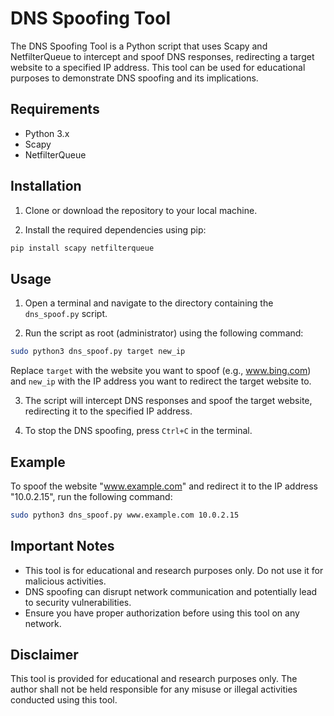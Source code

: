 # DNS Spoofing Tool

The DNS Spoofing Tool is a Python script that uses Scapy and NetfilterQueue to intercept and spoof DNS responses, redirecting a target website to a specified IP address. This tool can be used for educational purposes to demonstrate DNS spoofing and its implications.

## Requirements

- Python 3.x
- Scapy
- NetfilterQueue

## Installation

1. Clone or download the repository to your local machine.

2. Install the required dependencies using pip:

```sh
pip install scapy netfilterqueue
```

## Usage

1. Open a terminal and navigate to the directory containing the `dns_spoof.py` script.

2. Run the script as root (administrator) using the following command:

```sh
sudo python3 dns_spoof.py target new_ip
```

Replace `target` with the website you want to spoof (e.g., www.bing.com) and `new_ip` with the IP address you want to redirect the target website to.

3. The script will intercept DNS responses and spoof the target website, redirecting it to the specified IP address.

4. To stop the DNS spoofing, press `Ctrl+C` in the terminal.

## Example

To spoof the website "www.example.com" and redirect it to the IP address "10.0.2.15", run the following command:

```sh
sudo python3 dns_spoof.py www.example.com 10.0.2.15
```

## Important Notes

- This tool is for educational and research purposes only. Do not use it for malicious activities.
- DNS spoofing can disrupt network communication and potentially lead to security vulnerabilities.
- Ensure you have proper authorization before using this tool on any network.

## Disclaimer

This tool is provided for educational and research purposes only. The author shall not be held responsible for any misuse or illegal activities conducted using this tool.
